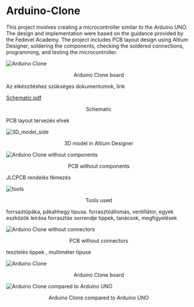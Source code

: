 # Arduino-Clone
This project involves creating a microcontroller similar to the Arduino UNO. The design and implementation were based on the guidance provided by the Fedevel Academy. The project includes PCB layout design using Altium Designer, soldering the components, checking the soldered connections, programming, and testing the microcontroller.

  
![Arduino Clone](https://github.com/user-attachments/assets/ef1879f8-106a-4f77-97d0-3fa135d964d2)
<p align="center">
  Arduino Clone board
</p>

Az elkészítéshez szükséges dokumentumok, link

[Schematic.pdf](https://github.com/user-attachments/files/17350274/Schematic.pdf)
<p align="center">
  Schematic
</p>

PCB layout tervezés elvek


![3D_model_side](https://github.com/user-attachments/assets/1b55edcb-aaf1-433e-909e-a591001d5ce3)
<p align="center">
  3D model in Altium Designer
</p>

![Arduino Clone without components](https://github.com/user-attachments/assets/2be04e06-dffd-4367-baf8-fb202165b220)
<p align="center">
  PCB without components
</p>

JLCPCB rendelés fémezés

![tools](https://github.com/user-attachments/assets/a18f79c0-9cfc-4297-8dea-78d1f986ac8a)
<p align="center">
  Tools used
</p>

forrsaztópáka, pákahhegy típusa.
forrasztóállomás, ventillátor, egyek eszközök leírása
forrasztás sorrendje
 tippek, tanácsok, megfigyelések

![Arduino Clone without connectors](https://github.com/user-attachments/assets/1b32d16d-f6b8-4050-adc0-0c11530b55bf)
<p align="center">
  PCB without connectors
</p>

tesztelés tippek ,
multiméter típuse


![Arduino Clone](https://github.com/user-attachments/assets/6ae7c882-7071-4322-a1c5-160ab8250482)
<p align="center">
  Arduino Clone board
</p>

![Arduino Clone compared to Arduino UNO](https://github.com/user-attachments/assets/3747f3fa-b0d8-47f7-8aa0-9a67a52f108f)
<p align="center">
  Arduino Clone compared to Arduino UNO
</p>

